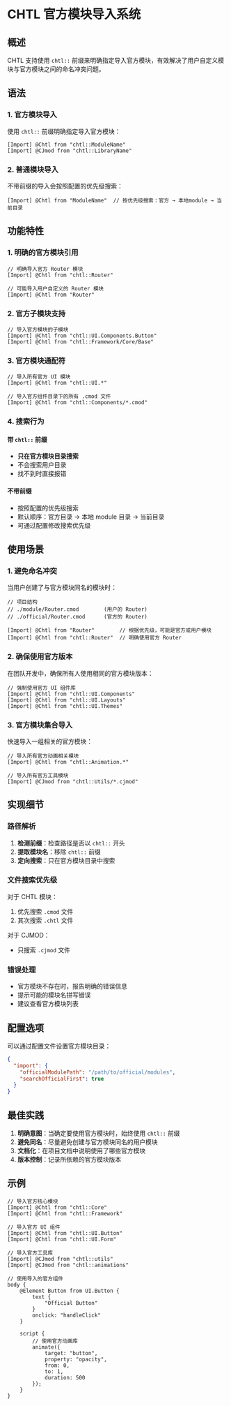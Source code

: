 # CHTL 官方模块导入系统

## 概述

CHTL 支持使用 `chtl::` 前缀来明确指定导入官方模块，有效解决了用户自定义模块与官方模块之间的命名冲突问题。

## 语法

### 1. 官方模块导入

使用 `chtl::` 前缀明确指定导入官方模块：

```chtl
[Import] @Chtl from "chtl::ModuleName"
[Import] @CJmod from "chtl::LibraryName"
```

### 2. 普通模块导入

不带前缀的导入会按照配置的优先级搜索：

```chtl
[Import] @Chtl from "ModuleName"  // 按优先级搜索：官方 → 本地module → 当前目录
```

## 功能特性

### 1. 明确的官方模块引用

```chtl
// 明确导入官方 Router 模块
[Import] @Chtl from "chtl::Router"

// 可能导入用户自定义的 Router 模块
[Import] @Chtl from "Router"
```

### 2. 官方子模块支持

```chtl
// 导入官方模块的子模块
[Import] @Chtl from "chtl::UI.Components.Button"
[Import] @Chtl from "chtl::Framework/Core/Base"
```

### 3. 官方模块通配符

```chtl
// 导入所有官方 UI 模块
[Import] @Chtl from "chtl::UI.*"

// 导入官方组件目录下的所有 .cmod 文件
[Import] @Chtl from "chtl::Components/*.cmod"
```

### 4. 搜索行为

#### 带 `chtl::` 前缀
- **只在官方模块目录搜索**
- 不会搜索用户目录
- 找不到时直接报错

#### 不带前缀
- 按照配置的优先级搜索
- 默认顺序：官方目录 → 本地 module 目录 → 当前目录
- 可通过配置修改搜索优先级

## 使用场景

### 1. 避免命名冲突

当用户创建了与官方模块同名的模块时：

```chtl
// 项目结构
// ./module/Router.cmod        (用户的 Router)
// ./official/Router.cmod      (官方的 Router)

[Import] @Chtl from "Router"        // 根据优先级，可能是官方或用户模块
[Import] @Chtl from "chtl::Router"  // 明确使用官方 Router
```

### 2. 确保使用官方版本

在团队开发中，确保所有人使用相同的官方模块版本：

```chtl
// 强制使用官方 UI 组件库
[Import] @Chtl from "chtl::UI.Components"
[Import] @Chtl from "chtl::UI.Layouts"
[Import] @Chtl from "chtl::UI.Themes"
```

### 3. 官方模块集合导入

快速导入一组相关的官方模块：

```chtl
// 导入所有官方动画相关模块
[Import] @Chtl from "chtl::Animation.*"

// 导入所有官方工具模块
[Import] @CJmod from "chtl::Utils/*.cjmod"
```

## 实现细节

### 路径解析

1. **检测前缀**：检查路径是否以 `chtl::` 开头
2. **提取模块名**：移除 `chtl::` 前缀
3. **定向搜索**：只在官方模块目录中搜索

### 文件搜索优先级

对于 CHTL 模块：
1. 优先搜索 `.cmod` 文件
2. 其次搜索 `.chtl` 文件

对于 CJMOD：
- 只搜索 `.cjmod` 文件

### 错误处理

- 官方模块不存在时，报告明确的错误信息
- 提示可能的模块名拼写错误
- 建议查看官方模块列表

## 配置选项

可以通过配置文件设置官方模块目录：

```json
{
  "import": {
    "officialModulePath": "/path/to/official/modules",
    "searchOfficialFirst": true
  }
}
```

## 最佳实践

1. **明确意图**：当确定要使用官方模块时，始终使用 `chtl::` 前缀
2. **避免同名**：尽量避免创建与官方模块同名的用户模块
3. **文档化**：在项目文档中说明使用了哪些官方模块
4. **版本控制**：记录所依赖的官方模块版本

## 示例

```chtl
// 导入官方核心模块
[Import] @Chtl from "chtl::Core"
[Import] @Chtl from "chtl::Framework"

// 导入官方 UI 组件
[Import] @Chtl from "chtl::UI.Button"
[Import] @Chtl from "chtl::UI.Form"

// 导入官方工具库
[Import] @CJmod from "chtl::utils"
[Import] @CJmod from "chtl::animations"

// 使用导入的官方组件
body {
    @Element Button from UI.Button {
        text {
            "Official Button"
        }
        onclick: "handleClick"
    }
    
    script {
        // 使用官方动画库
        animate({
            target: "button",
            property: "opacity",
            from: 0,
            to: 1,
            duration: 500
        });
    }
}
```